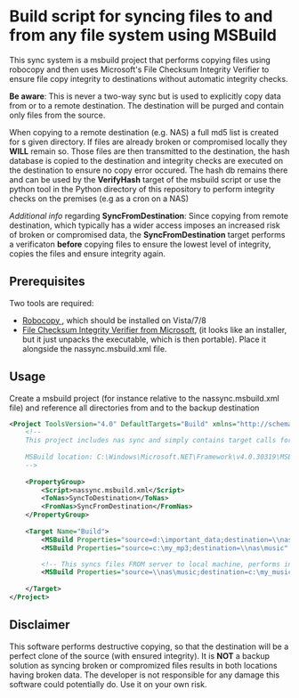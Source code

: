 Build script for syncing files to and from any file system using MSBuild
========================================================================

This sync system is a msbuild project that performs copying files using robocopy and
then uses Microsoft's File Checksum Integrity Verifier to ensure file copy integrity to
destinations without automatic integrity checks.

__Be aware__: This is never a two-way sync but is used to explicitly copy data from or to a remote destination.
The destination will be purged and contain only files from the source.

When copying to a remote destination (e.g. NAS) a full md5 list is created for s given directory. If files
are already broken or compromised locally they __WILL__ remain so. Those files are then transmitted to the destination,
the hash database is copied to the destination and integrity checks are executed on the destination to ensure no copy
error occured. The hash db remains there and can be used by the __VerifyHash__ target of the msbuild script or use the
python tool in the Python directory of this repository to perform integrity checks on the premises (e.g as a cron on a NAS)

_Additional info_ regarding __SyncFromDestination__: Since copying from remote destination, which typically has a wider access imposes 
an increased risk of broken or compromised data, the __SyncFromDestination__ target performs a verificaton __before__ copying files to
ensure the lowest level of integrity, copies the files and ensure integrity again.

Prerequisites
-------------

Two tools are required:

* [Robocopy ](http://technet.microsoft.com/en-us/library/cc733145.aspx), which should be installed on Vista/7/8
* [File Checksum Integrity Verifier from Microsoft](http://support.microsoft.com/kb/841290), (it looks like an installer, but it just unpacks the executable, which is then portable). Place it alongside the nassync.msbuild.xml file.

Usage
-----

Create a msbuild project (for instance relative to the nassync.msbuild.xml file) and reference all directories from and to the backup destination

```XML
<Project ToolsVersion="4.0" DefaultTargets="Build" xmlns="http://schemas.microsoft.com/developer/msbuild/2003">
    <!--
    This project includes nas sync and simply contains target calls for arbitrary locations
    
    MSBuild location: C:\Windows\Microsoft.NET\Framework\v4.0.30319\MSBuild.exe
    -->
    
    <PropertyGroup>
        <Script>nassync.msbuild.xml</Script>
        <ToNas>SyncToDestination</ToNas>
        <FromNas>SyncFromDestination</FromNas>
    </PropertyGroup>
    
    <Target Name="Build">
        <MSBuild Properties="source=d:\important_data;destination=\\nas\data\my_data" Projects="$(Script)" Targets="$(ToNas)" />
        <MSBuild Properties="source=c:\my_mp3;destination=\\nas\music"                Projects="$(Script)" Targets="$(ToNas)" />

        <!-- This syncs files FROM server to local machine, performs integrity check a priori -->
        <MSBuild Properties="source=\\nas\music;destination=c:\my_music"              Projects="$(Script)" Targets="$(FromNas)" />
        
    </Target>
</Project>
```

Disclaimer
----------
This software performs destructive copying, so that the destination will be a perfect clone of the source (with ensured integrity).
It is __NOT__ a backup solution as syncing broken or compromized files results in both locations having broken data.
The developer is not responsible for any damage this software could potentially do. Use it on your own risk.
